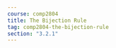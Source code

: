 ```yaml
---
course: comp2804
title: The Bijection Rule
tag: comp2804-the-bijection-rule
section: "3.2.1"
---
```

